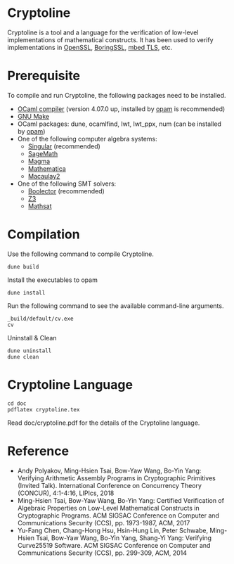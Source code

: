 Cryptoline
==========

Cryptoline is a tool and a language for the verification of low-level
implementations of mathematical constructs.
It has been used to verify implementations in
[OpenSSL](https://www.openssl.org),
[BoringSSL](https://opensource.google.com/projects/boringssl),
[mbed TLS](https://tls.mbed.org), etc.

Prerequisite
============

To compile and run Cryptoline, the following packages need to be installed.

- [OCaml compiler](https://ocaml.org) (version 4.07.0 up, installed by [opam](http://opam.ocaml.org) is recommended)
- [GNU Make](https://www.gnu.org/software/make/)
- OCaml packages: dune, ocamlfind, lwt, lwt_ppx, num (can be installed by [opam](http://opam.ocaml.org))
- One of the following computer algebra systems:
  + [Singular](https://www.singular.uni-kl.de) (recommended)
  + [SageMath](http://www.sagemath.org)
  + [Magma](http://magma.maths.usyd.edu.au/magma/)
  + [Mathematica](https://www.wolfram.com/mathematica/)
  + [Macaulay2](https://faculty.math.illinois.edu/Macaulay2/)
- One of the following SMT solvers:
  + [Boolector](https://boolector.github.io) (recommended)
  + [Z3](https://github.com/Z3Prover/z3)
  + [Mathsat](http://mathsat.fbk.eu)

Compilation
===========

Use the following command to compile Cryptoline.

```
dune build
```

Install the executables to opam

```
dune install
```

Run the following command to see the available command-line arguments.

```
_build/default/cv.exe
cv
```

Uninstall & Clean

```
dune uninstall
dune clean
```

Cryptoline Language
===================

```
cd doc
pdflatex cryptoline.tex
```

Read doc/cryptoline.pdf for the details of the Cryptoline language.

Reference
=========

- Andy Polyakov, Ming-Hsien Tsai, Bow-Yaw Wang, Bo-Yin Yang:
  Verifying Arithmetic Assembly Programs in Cryptographic Primitives (Invited Talk).
  International Conference on Concurrency Theory (CONCUR),
  4:1-4:16, LIPIcs, 2018
- Ming-Hsien Tsai, Bow-Yaw Wang, Bo-Yin Yang:
  Certified Verification of Algebraic Properties on Low-Level Mathematical Constructs in Cryptographic Programs.
  ACM SIGSAC Conference on Computer and Communications Security (CCS),
  pp. 1973-1987, ACM, 2017
- Yu-Fang Chen, Chang-Hong Hsu, Hsin-Hung Lin, Peter Schwabe, Ming-Hsien Tsai, Bow-Yaw Wang, Bo-Yin Yang, Shang-Yi Yang:
  Verifying Curve25519 Software.
  ACM SIGSAC Conference on Computer and Communications Security (CCS),
  pp. 299-309, ACM, 2014
